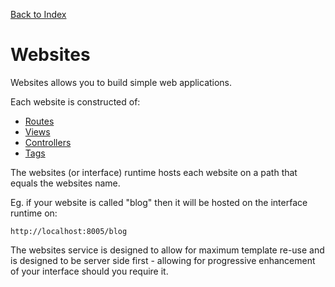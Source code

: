 [Back to Index](#/documentation)

# Websites

Websites allows you to build simple web applications.

Each website is constructed of:

* [Routes](#/documentation/websites--routes.md)
* [Views](#/documentation/websites--views.md)
* [Controllers](#/documentation/websites--controllers.md)
* [Tags](#/documentation/websites--tags.md)

The websites (or interface) runtime hosts each website on a path that equals the websites name.

Eg. if your website is called "blog" then it will be hosted on the interface runtime on:

`http://localhost:8005/blog`

The websites service is designed to allow for maximum template re-use and is designed to be server side first - allowing for progressive enhancement of your interface should you require it.